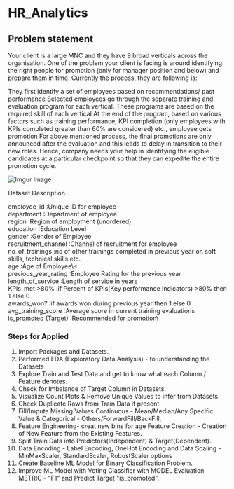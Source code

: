 # HR_Analytics

## Problem statement 
Your client is a large MNC and they have 9 broad verticals across the organisation. One of the problem your client is facing is around identifying the right people for promotion (only for manager position and below) and prepare them in time. Currently the process, they are following is:

They first identify a set of employees based on recommendations/ past performance
Selected employees go through the separate training and evaluation program for each vertical. These programs are based on the required skill of each vertical
At the end of the program, based on various factors such as training performance, KPI completion (only employees with KPIs completed greater than 60% are considered) etc., employee gets promotion
For above mentioned process, the final promotions are only announced after the evaluation and this leads to delay in transition to their new roles. Hence, company needs your help in identifying the eligible candidates at a particular checkpoint so that they can expedite the entire promotion cycle. 

![Imgur Image](https://s3-ap-south-1.amazonaws.com/av-blog-media/wp-content/uploads/2018/09/wns_hack_im_1.jpg)



Dataset Description


employee_id	            :Unique ID for employee\
department	             :Department of employee\
region	                 :Region of employment (unordered)\
education	              :Education Level\
gender	                 :Gender of Employee\
recruitment_channel	    :Channel of recruitment for employee\
no_of_trainings	        :no of other trainings completed in previous year on soft skills, technical skills etc.\
age	                    :Age of Employee\≤\
previous_year_rating   	:Employee Rating for the previous year\
length_of_service	      :Length of service in years\
KPIs_met >80%	          :if Percent of KPIs(Key performance Indicators) >80% then 1 else 0\
awards_won?	            :if awards won during previous year then 1 else 0\
avg_training_score	     :Average score in current training evaluations\
is_promoted	(Target)    :Recommended for promotion\
 
### Steps for Applied 
1. Import Packages and Datasets.
2. Performed EDA (Exploratory Data Analysis) - to understanding the Datasets 
3. Explore Train and Test Data and get to know what each Column / Feature denotes.
4. Check for Imbalance of Target Column in Datasets.
5. Visualize Count Plots & Remove Unique Values to infer from Datasets.
6. Check Duplicate Rows from Train Data if present.
7. Fill/Impute Missing Values Continuous - Mean/Median/Any Specific Value & Categorical - Others/ForwardFill/BackFill.
8. Feature Engineering- creat new bins for age 
Feature Creation - Creation of New Feature from the Existing Features.
9. Split Train Data into Predictors(Independent) & Target(Dependent).
10. Data Encoding - Label Encoding, OneHot Encoding and Data Scaling - MinMaxScaler, StandardScaler, RobustScaler options
11. Create Baseline ML Model for Binary Classification Problem.
12. Improve ML Model with Voting Classifier with MODEL Evaluation METRIC - "F1" and Predict Target "is_promoted".
